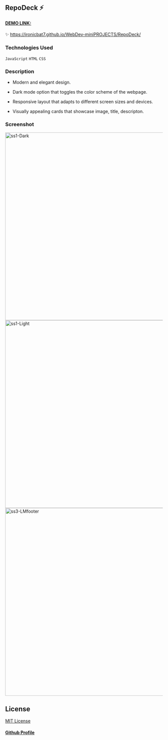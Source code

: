 ## RepoDeck ⚡


#### [DEMO LINK:](https://ironicbat7.github.io/WebDev-miniPROJECTS/RepoDeck/)
✨ https://ironicbat7.github.io/WebDev-miniPROJECTS/RepoDeck/


### Technologies Used

```JavaScript```  ```HTML``` ```CSS```


### Description

- Modern and elegant design.

- Dark mode option that toggles the color scheme of the webpage.

- Responsive layout that adapts to different screen sizes and devices.

- Visually appealing cards that showcase image, title, descripton.


### Screenshot
<img src="img/ss1-Dark.png" alt="ss1-Dark" width="600"/>
<img src="img/ss2-Light.png" alt="ss1-Light" width="600"/>
<img src="img/ss3-LMfooter.png" alt="ss3-LMfooter" width="600"/>



## License
[MIT License](LICENSE)

#### [Github Profile](https://github.com/iRONiCBAT7)

